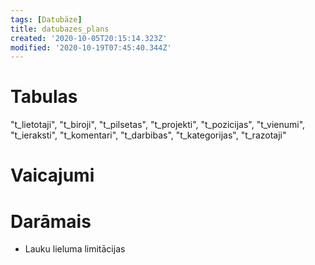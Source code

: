 ```yaml
---
tags: [Datubāze]
title: datubazes_plans
created: '2020-10-05T20:15:14.323Z'
modified: '2020-10-19T07:45:40.344Z'
---
```


# Tabulas
"t_lietotaji",
"t_biroji",
"t_pilsetas",
"t_projekti",
"t_pozicijas",
"t_vienumi",
"t_ieraksti",
"t_komentari",
"t_darbibas",
"t_kategorijas",
"t_razotaji"

# Vaicajumi

# Darāmais
- Lauku lieluma limitācijas
